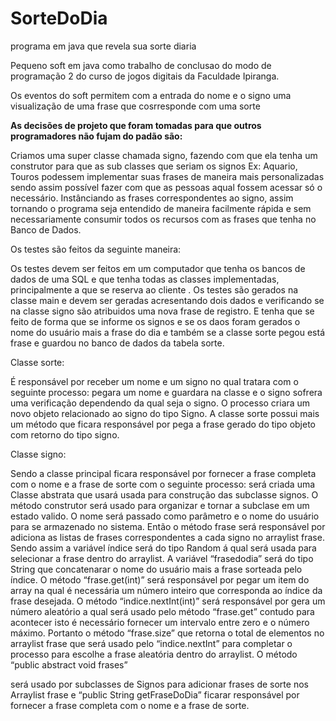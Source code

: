 # SorteDoDia
programa em java que revela sua sorte diaria

Pequeno soft em java como trabalho de conclusao do modo de programação 2 do curso de jogos digitais da Faculdade Ipiranga.

Os eventos do soft permitem com a entrada do nome e o signo uma visualização de uma frase que cosrresponde com uma sorte 

<b>As decisões de projeto que foram tomadas para que outros programadores não fujam do padão são:</b>

Criamos uma super classe chamada signo, fazendo com que ela tenha um construtor para que as sub classes que seriam os signos Ex: Aquario, Touros podessem implementar suas frases de maneira mais personalizadas sendo assim possível fazer com que as pessoas aqual  fossem acessar só o necessário. Instânciando as frases correspondentes ao signo, assim tornando o programa seja entendido de maneira facilmente  rápida e sem necessariamente consumir todos os recursos com as frases que tenha no Banco de Dados. 

Os testes são feitos da seguinte maneira: 

Os testes devem ser feitos em um computador que tenha os bancos de dados de uma  SQL e que tenha todas as classes implementadas, principalmente a que se reserva ao cliente . Os testes são gerados na classe main e devem ser geradas acresentando dois dados e verificando se na classe signo são atribuidos uma nova frase de registro. E tenha que se feito de forma que se informe os signos e se os daos foram gerados o nome do usuário mais a frase do dia  e também se a classe sorte pegou está frase e guardou no banco de dados da tabela sorte. 

Classe sorte:  

É responsável por receber um nome e um signo no qual tratara com o seguinte processo: pegara um nome e guardara na classe e o signo sofrera uma verificação dependendo da qual seja o signo. O processo criara um novo objeto relacionado ao signo do tipo Signo. A classe sorte possui mais um método que ficara responsável por pega a frase gerado do tipo objeto com retorno do tipo signo. 

Classe signo: 

Sendo a classe principal ficara responsável por fornecer a frase completa com o nome e a frase de sorte com o seguinte processo: será criada uma Classe abstrata que usará usada para construção das subclasse signos. O método construtor será usado para organizar e tornar a subclase em um estado valido. O nome será passado como parâmetro e o nome do usuário para se armazenado no sistema. Então o método frase será responsável por adiciona as listas de frases correspondentes a cada signo no arraylist frase. Sendo assim a variável índice será do tipo Random á qual será usada para selecionar a frase dentro do arraylist. A variável “frasedodia” será do tipo String que concatenarar o nome do usuário mais a frase sorteada pelo índice. O método “frase.get(int)” será responsável por pegar um item do array na qual é necessária um número inteiro que corresponda ao índice da frase desejada. O método “indice.nextInt(int)” será responsável por gera um número aleatório a qual será usado pelo método “frase.get” contudo para acontecer isto é necessário fornecer um intervalo entre zero e o número máximo. Portanto o método “frase.size” que retorna o total de elementos no arraylist frase que será usado pelo “indice.nextInt” para completar o processo para escolhe a frase aleatória dentro do arraylist. O método “public abstract void frases” 

 será usado por subclasses de Signos para adicionar frases de sorte nos Arraylist frase e “public String getFraseDoDia” ficarar responsável por fornecer a frase completa com o nome e a frase de sorte.

